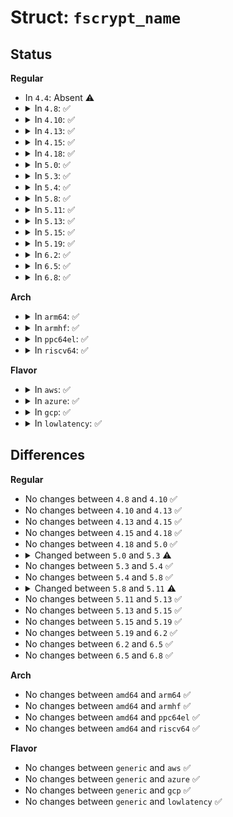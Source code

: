 # Struct: <code>fscrypt_name</code>

## Status
<b>Regular</b>
<ul>
<li>
In <code>4.4</code>: Absent ⚠️
</li>
<li>
<details>
<summary>In <code>4.8</code>: ✅</summary>

```c
struct fscrypt_name {
    const struct qstr *usr_fname;
    struct fscrypt_str disk_name;
    u32 hash;
    u32 minor_hash;
    struct fscrypt_str crypto_buf;
};
```
</details>
</li>
<li>
<details>
<summary>In <code>4.10</code>: ✅</summary>

```c
struct fscrypt_name {
    const struct qstr *usr_fname;
    struct fscrypt_str disk_name;
    u32 hash;
    u32 minor_hash;
    struct fscrypt_str crypto_buf;
};
```
</details>
</li>
<li>
<details>
<summary>In <code>4.13</code>: ✅</summary>

```c
struct fscrypt_name {
    const struct qstr *usr_fname;
    struct fscrypt_str disk_name;
    u32 hash;
    u32 minor_hash;
    struct fscrypt_str crypto_buf;
};
```
</details>
</li>
<li>
<details>
<summary>In <code>4.15</code>: ✅</summary>

```c
struct fscrypt_name {
    const struct qstr *usr_fname;
    struct fscrypt_str disk_name;
    u32 hash;
    u32 minor_hash;
    struct fscrypt_str crypto_buf;
};
```
</details>
</li>
<li>
<details>
<summary>In <code>4.18</code>: ✅</summary>

```c
struct fscrypt_name {
    const struct qstr *usr_fname;
    struct fscrypt_str disk_name;
    u32 hash;
    u32 minor_hash;
    struct fscrypt_str crypto_buf;
};
```
</details>
</li>
<li>
<details>
<summary>In <code>5.0</code>: ✅</summary>

```c
struct fscrypt_name {
    const struct qstr *usr_fname;
    struct fscrypt_str disk_name;
    u32 hash;
    u32 minor_hash;
    struct fscrypt_str crypto_buf;
};
```
</details>
</li>
<li>
<details>
<summary>In <code>5.3</code>: ✅</summary>

```c
struct fscrypt_name {
    const struct qstr *usr_fname;
    struct fscrypt_str disk_name;
    u32 hash;
    u32 minor_hash;
    struct fscrypt_str crypto_buf;
    bool is_ciphertext_name;
};
```
</details>
</li>
<li>
<details>
<summary>In <code>5.4</code>: ✅</summary>

```c
struct fscrypt_name {
    const struct qstr *usr_fname;
    struct fscrypt_str disk_name;
    u32 hash;
    u32 minor_hash;
    struct fscrypt_str crypto_buf;
    bool is_ciphertext_name;
};
```
</details>
</li>
<li>
<details>
<summary>In <code>5.8</code>: ✅</summary>

```c
struct fscrypt_name {
    const struct qstr *usr_fname;
    struct fscrypt_str disk_name;
    u32 hash;
    u32 minor_hash;
    struct fscrypt_str crypto_buf;
    bool is_ciphertext_name;
};
```
</details>
</li>
<li>
<details>
<summary>In <code>5.11</code>: ✅</summary>

```c
struct fscrypt_name {
    const struct qstr *usr_fname;
    struct fscrypt_str disk_name;
    u32 hash;
    u32 minor_hash;
    struct fscrypt_str crypto_buf;
    bool is_nokey_name;
};
```
</details>
</li>
<li>
<details>
<summary>In <code>5.13</code>: ✅</summary>

```c
struct fscrypt_name {
    const struct qstr *usr_fname;
    struct fscrypt_str disk_name;
    u32 hash;
    u32 minor_hash;
    struct fscrypt_str crypto_buf;
    bool is_nokey_name;
};
```
</details>
</li>
<li>
<details>
<summary>In <code>5.15</code>: ✅</summary>

```c
struct fscrypt_name {
    const struct qstr *usr_fname;
    struct fscrypt_str disk_name;
    u32 hash;
    u32 minor_hash;
    struct fscrypt_str crypto_buf;
    bool is_nokey_name;
};
```
</details>
</li>
<li>
<details>
<summary>In <code>5.19</code>: ✅</summary>

```c
struct fscrypt_name {
    const struct qstr *usr_fname;
    struct fscrypt_str disk_name;
    u32 hash;
    u32 minor_hash;
    struct fscrypt_str crypto_buf;
    bool is_nokey_name;
};
```
</details>
</li>
<li>
<details>
<summary>In <code>6.2</code>: ✅</summary>

```c
struct fscrypt_name {
    const struct qstr *usr_fname;
    struct fscrypt_str disk_name;
    u32 hash;
    u32 minor_hash;
    struct fscrypt_str crypto_buf;
    bool is_nokey_name;
};
```
</details>
</li>
<li>
<details>
<summary>In <code>6.5</code>: ✅</summary>

```c
struct fscrypt_name {
    const struct qstr *usr_fname;
    struct fscrypt_str disk_name;
    u32 hash;
    u32 minor_hash;
    struct fscrypt_str crypto_buf;
    bool is_nokey_name;
};
```
</details>
</li>
<li>
<details>
<summary>In <code>6.8</code>: ✅</summary>

```c
struct fscrypt_name {
    const struct qstr *usr_fname;
    struct fscrypt_str disk_name;
    u32 hash;
    u32 minor_hash;
    struct fscrypt_str crypto_buf;
    bool is_nokey_name;
};
```
</details>
</li>
</ul>
<b>Arch</b>
<ul>
<li>
<details>
<summary>In <code>arm64</code>: ✅</summary>

```c
struct fscrypt_name {
    const struct qstr *usr_fname;
    struct fscrypt_str disk_name;
    u32 hash;
    u32 minor_hash;
    struct fscrypt_str crypto_buf;
    bool is_ciphertext_name;
};
```
</details>
</li>
<li>
<details>
<summary>In <code>armhf</code>: ✅</summary>

```c
struct fscrypt_name {
    const struct qstr *usr_fname;
    struct fscrypt_str disk_name;
    u32 hash;
    u32 minor_hash;
    struct fscrypt_str crypto_buf;
    bool is_ciphertext_name;
};
```
</details>
</li>
<li>
<details>
<summary>In <code>ppc64el</code>: ✅</summary>

```c
struct fscrypt_name {
    const struct qstr *usr_fname;
    struct fscrypt_str disk_name;
    u32 hash;
    u32 minor_hash;
    struct fscrypt_str crypto_buf;
    bool is_ciphertext_name;
};
```
</details>
</li>
<li>
<details>
<summary>In <code>riscv64</code>: ✅</summary>

```c
struct fscrypt_name {
    const struct qstr *usr_fname;
    struct fscrypt_str disk_name;
    u32 hash;
    u32 minor_hash;
    struct fscrypt_str crypto_buf;
    bool is_ciphertext_name;
};
```
</details>
</li>
</ul>
<b>Flavor</b>
<ul>
<li>
<details>
<summary>In <code>aws</code>: ✅</summary>

```c
struct fscrypt_name {
    const struct qstr *usr_fname;
    struct fscrypt_str disk_name;
    u32 hash;
    u32 minor_hash;
    struct fscrypt_str crypto_buf;
    bool is_ciphertext_name;
};
```
</details>
</li>
<li>
<details>
<summary>In <code>azure</code>: ✅</summary>

```c
struct fscrypt_name {
    const struct qstr *usr_fname;
    struct fscrypt_str disk_name;
    u32 hash;
    u32 minor_hash;
    struct fscrypt_str crypto_buf;
    bool is_ciphertext_name;
};
```
</details>
</li>
<li>
<details>
<summary>In <code>gcp</code>: ✅</summary>

```c
struct fscrypt_name {
    const struct qstr *usr_fname;
    struct fscrypt_str disk_name;
    u32 hash;
    u32 minor_hash;
    struct fscrypt_str crypto_buf;
    bool is_ciphertext_name;
};
```
</details>
</li>
<li>
<details>
<summary>In <code>lowlatency</code>: ✅</summary>

```c
struct fscrypt_name {
    const struct qstr *usr_fname;
    struct fscrypt_str disk_name;
    u32 hash;
    u32 minor_hash;
    struct fscrypt_str crypto_buf;
    bool is_ciphertext_name;
};
```
</details>
</li>
</ul>

## Differences
<b>Regular</b>
<ul>
<li>
No changes between <code>4.8</code> and <code>4.10</code> ✅
</li>
<li>
No changes between <code>4.10</code> and <code>4.13</code> ✅
</li>
<li>
No changes between <code>4.13</code> and <code>4.15</code> ✅
</li>
<li>
No changes between <code>4.15</code> and <code>4.18</code> ✅
</li>
<li>
No changes between <code>4.18</code> and <code>5.0</code> ✅
</li>
<li>
<details>
<summary>Changed between <code>5.0</code> and <code>5.3</code> ⚠️</summary>
<ul>
<li>
<b>Field added. </b>
<code>bool is_ciphertext_name</code>
</li>
</ul>
</details>
</li>
<li>
No changes between <code>5.3</code> and <code>5.4</code> ✅
</li>
<li>
No changes between <code>5.4</code> and <code>5.8</code> ✅
</li>
<li>
<details>
<summary>Changed between <code>5.8</code> and <code>5.11</code> ⚠️</summary>
<ul>
<li>
<b>Field added. </b>
<code>bool is_nokey_name</code>
</li>
<li>
<b>Field removed. </b>
<code>bool is_ciphertext_name</code>
</li>
</ul>
</details>
</li>
<li>
No changes between <code>5.11</code> and <code>5.13</code> ✅
</li>
<li>
No changes between <code>5.13</code> and <code>5.15</code> ✅
</li>
<li>
No changes between <code>5.15</code> and <code>5.19</code> ✅
</li>
<li>
No changes between <code>5.19</code> and <code>6.2</code> ✅
</li>
<li>
No changes between <code>6.2</code> and <code>6.5</code> ✅
</li>
<li>
No changes between <code>6.5</code> and <code>6.8</code> ✅
</li>
</ul>
<b>Arch</b>
<ul>
<li>
No changes between <code>amd64</code> and <code>arm64</code> ✅
</li>
<li>
No changes between <code>amd64</code> and <code>armhf</code> ✅
</li>
<li>
No changes between <code>amd64</code> and <code>ppc64el</code> ✅
</li>
<li>
No changes between <code>amd64</code> and <code>riscv64</code> ✅
</li>
</ul>
<b>Flavor</b>
<ul>
<li>
No changes between <code>generic</code> and <code>aws</code> ✅
</li>
<li>
No changes between <code>generic</code> and <code>azure</code> ✅
</li>
<li>
No changes between <code>generic</code> and <code>gcp</code> ✅
</li>
<li>
No changes between <code>generic</code> and <code>lowlatency</code> ✅
</li>
</ul>

